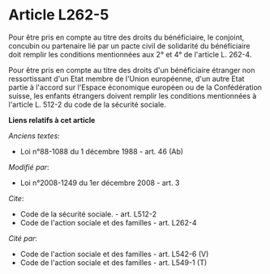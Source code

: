 # Article L262-5

Pour être pris en compte au titre des droits du bénéficiaire, le conjoint, concubin ou partenaire lié par un pacte civil de
solidarité du bénéficiaire doit remplir les conditions mentionnées aux 2° et 4° de l'article L. 262-4. 

Pour être pris en compte au titre des droits d'un bénéficiaire étranger non ressortissant d'un Etat membre de l'Union
européenne, d'un autre Etat partie à l'accord sur l'Espace économique européen ou de la Confédération suisse, les enfants
étrangers doivent remplir les conditions mentionnées à l'article L. 512-2 du code de la sécurité sociale.

**Liens relatifs à cet article**

_Anciens textes_:

  - Loi n°88-1088 du 1 décembre 1988 - art. 46 (Ab)

_Modifié par_:

  - Loi n°2008-1249 du 1er décembre 2008 - art. 3

_Cite_:

  - Code de la sécurité sociale. - art. L512-2
  - Code de l'action sociale et des familles - art. L262-4

_Cité par_:

  - Code de l'action sociale et des familles - art. L542-6 (V)
  - Code de l'action sociale et des familles - art. L549-1 (T)
